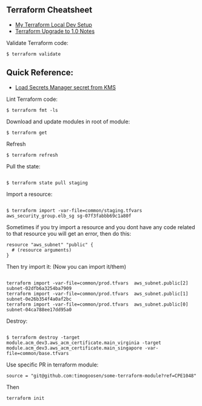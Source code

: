 ## Terraform Cheatsheet

* [My Terraform Local Dev Setup](https://timogoosen.github.io/TERRAFORM_SETUP)
* [Terraform Upgrade to 1.0 Notes](https://timogoosen.github.io/TERRAFORM_UPGRADE) 

Validate Terraform code:
```
$ terraform validate
```

## Quick Reference:

* [Load Secrets Manager secret from KMS](https://timogoosen.github.io/SECRETS_MANAGER_FROM_KMS)



Lint Terraform code:
```
$ terraform fmt -ls
```

Download and update modules in root of module:
```
$ terraform get
```

Refresh

```
$ terraform refresh

```

Pull the state:

```

$ terraform state pull staging

```

Import a resource:

```

$ terraform import -var-file=common/staging.tfvars aws_security_group.elb_sg sg-07f3fabbb69c1a80f

```
Sometimes if you try import a resource and you dont have any code related to that resource you will get an error, then do this:

```
resource "aws_subnet" "public" {
  # (resource arguments)
}
```
Then try import it: (Now you can import it/them)

```

terraform import -var-file=common/prod.tfvars  aws_subnet.public[2] subnet-02dfb6a3254ba7909
terraform import -var-file=common/prod.tfvars  aws_subnet.public[1] subnet-0e26b354f4a0af2bc
terraform import -var-file=common/prod.tfvars  aws_subnet.public[0] subnet-04ca788ee17dd95a0

```


Destroy:

```

$ terraform destroy -target module.acm_dev3.aws_acm_certificate.main_virginia -target module.acm_dev3.aws_acm_certificate.main_singapore -var-file=common/base.tfvars

```


Use specific PR in terraform module:

```
source = "git@github.com:timogoosen/some-terraform-module?ref=CPE1048"

```

Then 

```
terraform init

```